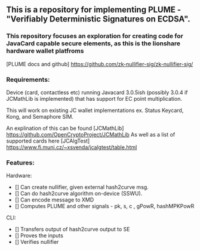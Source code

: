 ## This is a repository for implementing PLUME - "Verifiably Deterministic Signatures on ECDSA".


### This repository focuses an exploration for creating code for JavaCard capable secure elements, as this is the lionshare hardware wallet platfroms

[PLUME docs and github] https://github.com/zk-nullifier-sig/zk-nullifier-sig/


### Requirements:

Device (card, contactless etc) running Javacard 3.0.5ish (possibly 3.0.4 if JCMathLib is implemented)
that has support for EC point multiplication.

This will work on existing JC wallet implementations ex. Status Keycard, Kong, and Semaphore SIM.

An explination of this can be found [JCMathLib] https://github.com/OpenCryptoProject/JCMathLib
As well as a list of supported cards here [JCAlgTest] https://www.fi.muni.cz/~xsvenda/jcalgtest/table.html

### Features:
Hardware:

- [] Can create nullifier, given external hash2curve msg.
- [] Can do hash2curve algorithm on-device (SSWU).
- [] Can encode message to XMD
- [] Computes PLUME and other signals - pk, s, c , gPowR, hashMPKPowR


CLI:

- [] Transfers output of hash2curve output to SE
- [] Proves the inputs
- [] Verifies nullifier
